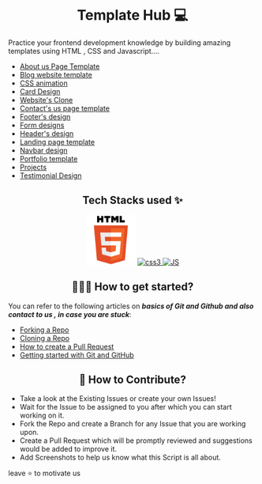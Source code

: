 <h1 align= center> Template Hub 💻</h1>
Practice your frontend development knowledge by building amazing templates using HTML , CSS and Javascript....


- [About us Page Template](https://github.com/Rishikavishnoi/TemplateHub/tree/main/About-page)
- [Blog website template](https://github.com/Rishikavishnoi/TemplateHub/tree/main/Blog-Site)
- [CSS animation](https://github.com/Rishikavishnoi/TemplateHub/tree/main/CSS-Animation)
- [Card Design](https://github.com/Rishikavishnoi/TemplateHub/tree/main/Cards)
- [Website's Clone ](https://github.com/Rishikavishnoi/TemplateHub/tree/main/Clone)
- [Contact's us page template](https://github.com/Rishikavishnoi/TemplateHub/tree/main/Contact%20page)
- [Footer's design](https://github.com/Rishikavishnoi/TemplateHub/tree/main/Footer)
- [Form designs](https://github.com/Rishikavishnoi/TemplateHub/tree/main/Forms)
- [Header's design](https://github.com/Rishikavishnoi/TemplateHub/tree/main/Header)
- [Landing page template](https://github.com/Rishikavishnoi/TemplateHub/tree/main/Landing-Page)
- [Navbar design](https://github.com/Rishikavishnoi/TemplateHub/tree/main/Navbar)
- [Portfolio template](https://github.com/Rishikavishnoi/TemplateHub/tree/main/Portfolio)
- [Projects](https://github.com/Rishikavishnoi/TemplateHub/tree/main/Project)
- [Testimonial Design](https://github.com/Rishikavishnoi/TemplateHub/tree/main/Testimonial)


<h2 align= center> Tech Stacks used ✨ </h2>

<p align="center">
   <a href="https://www.W3schools.com/html/" target="_blank" rel="noreferrer"><img src="https://raw.githubusercontent.com/devicons/devicon/master/icons/html5/html5-original-wordmark.svg" alt="html5" width="100" height="100"/></a>
  <a href="https://www.w3schools.com/css/" target="_blank" rel="noreferrer"> <img src="https://upload.wikimedia.org/wikipedia/commons/thumb/d/d5/CSS3_logo_and_wordmark.svg/1200px-CSS3_logo_and_wordmark.svg.png" alt="css3" width="100" height="100"/> </a> <a href="https://dart.dev" target="_blank" rel="noreferrer"></a>
  <a href="https://developer.mozilla.org/en-US/docs/Web/JavaScript" target="_blank" rel="noreferrer"> <img src="https://cdn.cdnlogo.com/logos/j/69/javascript.svg" alt="JS" width="80" height="80"/></a>
</p>

<h2 align=center> 👨🏻‍💻 How to get started? </h2> 

You can refer to the following articles on **_basics of Git and Github and also contact to us , in case you are stuck_**:

- [Forking a Repo](https://help.github.com/en/github/getting-started-with-github/fork-a-repo)
- [Cloning a Repo](https://help.github.com/en/desktop/contributing-to-projects/creating-a-pull-request)
- [How to create a Pull Request](https://opensource.com/article/19/7/create-pull-request-github)
- [Getting started with Git and GitHub](https://towardsdatascience.com/getting-started-with-git-and-github-6fcd0f2d4ac6)


<h2 align=center> 📝 How to Contribute? </h2>  

- Take a look at the Existing Issues or create your own Issues!
- Wait for the Issue to be assigned to you after which you can start working on it.
- Fork the Repo and create a Branch for any Issue that you are working upon.
- Create a Pull Request which will be promptly reviewed and suggestions would be added to improve it.
- Add Screenshots to help us know what this Script is all about.

leave ⭐ to motivate us 
